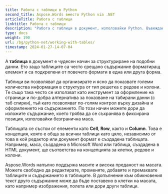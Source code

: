```yaml
---
title: Работа с таблици в Python
second_title: Aspose.Words вместо Python via .NET
articleTitle: Работа с таблици
linktitle: Работа с таблици
description: "Работа с таблици в документ, използвайки Python. Въвеждане на работа с таблици и понятия таблица възел в Aspose.Words вместо Python."
type: docs
weight: 190
url: /bg/python-net/working-with-tables/
timestamp: 2024-01-27-14-07-04
---
```


A **таблица** в документ е чудесен начин за структуриране на подобни данни. Ето защо таблиците са често срещано съдържание форматиращ елемент и са подкрепени от повечето формати в една или друга форма.

Таблици ви позволяват да организирате и ясно да показвате големи количества информация в структура от тип решетка с редове и колони. Те също така често се използват като инструмент за оформление на страници и по-добра алтернатива за показване на табирани данни (с таб спирки), тъй като позволяват по-голям контрол върху дизайна и оформлението на съдържанието. По този начин можете дори да изложите съдържание, което трябва да се съхранява в фиксирана позиция, използвайки безгранична маса.

Таблицата се състои от елементи като **Cell**, **Row**, както и **Column**. Това е концепция, която е обща за всички таблици като цяло, независимо от това в кой редактор или документ формат е създадена таблицата. Например, маса, създадена в Microsoft Word или таблица, създадена в HTML документ, ще съответства на концепцията за клетки, редове и колони.

Aspose.Words напълно поддържа масите и висока преданост на масата. Можете свободно да редактирате, променяте, добавяте и премахвате таблиците и съдържанието в таблиците. В допълнение към обикновения текст друго съдържание може да бъде поставено в клетки на масата, като например изображения, полета или дори други таблици.
